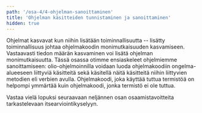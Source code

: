 ```yaml
---
path: '/osa-4/4-ohjelman-sanoittaminen'
title: 'Ohjelman käsitteiden tunnistaminen ja sanoittaminen'
hidden: true
---
```


Ohjelmat kasvavat kun niihin lisätään toiminnallisuutta -- lisätty toiminnallisuus johtaa ohjelmakoodin monimutkaisuuden kasvamiseen. Vastaavasti tiedon määrän kasvaminen voi lisätä ohjelman monimutkaisuutta. Tässä osassa otimme ensiaskeleet ohjelmiemme sanoittamiseen: olio-ohjelmoinnilla voidaan luoda ohjelmakoodiin ongelma-alueeseen liittyviä käsitteitä sekä käsitellä näitä käsitteitä niihin liittyvien metodien eli verbien avulla. Ohjelmakoodi, joka käyttää tuttua termistöä on helpompi ymmärtää kuin ohjelmakoodi, jonka termistö ei ole tuttua.

Vastaa vielä lopuksi seuraavaan neljännen osan osaamistavoitteita tarkastelevaan itsearviointikyselyyn.

<quiz id="26af9c6c-02f7-5884-96ab-35586e13b9a8"></quiz>
